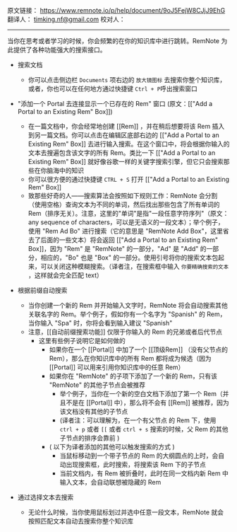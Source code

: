 原文链接： https://www.remnote.io/p/help/document/9oJ5FejW8CJjJ9EhG
翻译人： timking.nf@gmail.com
校对人： 

<hr/>
当你在思考或者学习的时候，你会频繁的在你的知识库中进行跳转。RemNote 为此提供了各种功能强大的搜索接口。

- 搜索文档
	- 你可以点击侧边栏 `Documents` 项右边的 `放大镜图标` 去搜索你整个知识库，或者，你也可以在任何地方通过快捷键 `Ctrl + P`呼出搜索窗口

- "添加一个 Portal 去连接显示一个已存在的 Rem" 窗口 (原文：[["Add a Portal to an Existing Rem" Box]])
	- 在一篇文档中，你会经常地创建 [[Rem]] ，并在稍后想要将该 Rem 插入到另一篇文档。你可以点击在编辑区底部右边的 [["Add a Portal to an Existing Rem" Box]] 去进行输入搜索。在这个窗口中，将会根据你输入的文本去搜遍包含该文字的所有 Rem。类比一下 [["Add a Portal to an Existing Rem" Box]] 就好像谷歌一样的关键字搜索引擎，但它只会搜索那些在你脑海中的知识
	- 你可以很方便的通过快捷键 `CTRL + S` 打开 [["Add a Portal to an Existing Rem" Box]]
	- 致那些好奇的人——搜索算法会按照如下规则工作：RemNote 会分割（使用空格）查询文本为不同的单词，然后找出那些包含了所有单词的 Rem（排序无关）。注意，这里的"单词"是指"一段任意字符序列"（原文：any sequence of characters，可以是无语义的一段文本）；举个例子，使用 "Rem Ad Bo" 进行搜索（它的意思是 "RemNote Add Box"，这里省去了后面的一些文本）将会返回 [["Add a Portal to an Existing Rem" Box]]，因为 "Rem" 是 "RemNote" 的一部分，"Ad" 是 "Add" 的一部分，相应的，"Bo" 也是 "Box" 的一部分。使用引号将你的搜索文本包起来，可以关闭这种模糊搜索。（译者注，在搜索框中输入 `你要精确搜索的文本` ，这样就会完全匹配 text）

- 根据前缀自动搜索
	- 当你创建一个新的 Rem 并开始输入文字时，RemNote 将会自动搜索其他关联名字的 Rem。举个例子，假如你有一个名字为 "Spanish" 的 Rem，当你输入 "Spa" 时，你将会看到输入建议 "Spanish"
	- 注意，[[自动前缀搜索功能]] 仅限于你输入的 Rem 的兄弟或者后代节点
		- 这里有些例子说明它是如何做的
			- 如果你在一个 [[Portal]] 中加了一个 [[顶级Rem]] （没有父节点的 Rem），那么在你知识库中的所有 Rem 都将成为候选（因为 [[Portal]] 可以用来引用你知识库中的任意 Rem）
			- 如果你在 "RemNote" 的子项下添加了一个新的 Rem，只有该 "RemNote" 的其他子节点会被推荐
				- 举个例子，当你在一个新的空白文档下添加了第一个 Rem（并且不是在 [[Portal]] 中），那么将不会有 [[Rem]] 被推荐，因为该文档没有其他的子节点
				- (译者注：可以理解为，在一个有父节点 的 Rem 下，使用 `ctrl + p` 或者 `[[` 或者 `ctrl + s` 搜索的时候，父 Rem 的其他子节点的排序会靠前  )
			- ( 以下为译者添加的其他可以触发搜索的方式 )
				- 当鼠标移动到一个带子节点的 Rem 的大纲圆点的上时，会自动出现搜索框，此时搜索，将搜索该 Rem 下的子节点
				- 当前文档内，有 Rem 被折叠时，此时在同一文档内新 Rem 中输入文本，会自动联想被隐藏的 Rem

- 通过选择文本去搜索
	- 无论什么时候，当你使用鼠标划过并选中任意一段文本，RemNote 就会按照匹配文本自动去搜索你整个知识库
